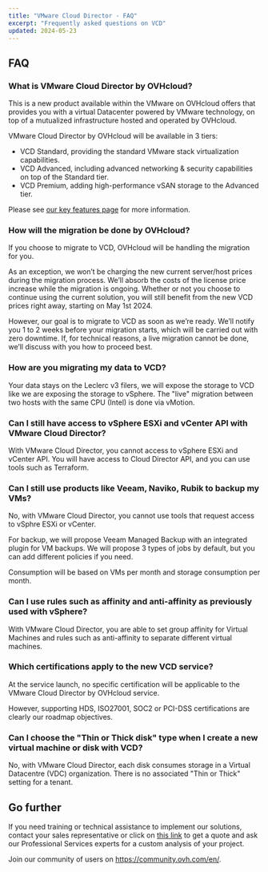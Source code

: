 ```yaml
---
title: "VMware Cloud Director - FAQ"
excerpt: "Frequently asked questions on VCD"
updated: 2024-05-23
---
```


## FAQ

<a name="VCDonOVH"></a>

### What is VMware Cloud Director by OVHcloud?

This is a new product available within the VMware on OVHcloud offers that provides you with a virtual Datacenter powered by VMware technology, on top of a mutualized infrastructure hosted and operated by OVHcloud.

VMware Cloud Director by OVHcloud will be available in 3 tiers:

- VCD Standard, providing the standard VMware stack virtualization capabilities.
- VCD Advanced, including advanced networking & security capabilities on top of the Standard tier.
- VCD Premium, adding high-performance vSAN storage to the Advanced tier.

Please see [our key features page](/pages/hosted_private_cloud/hosted_private_cloud_powered_by_vmware/vcd-get-concepts#key-features) for more information.

<a name="migrationVCD"></a>

### How will the migration be done by OVHcloud?

If you choose to migrate to VCD, OVHcloud will be handling the migration for you.

As an exception, we won’t be charging the new current server/host prices during the migration process. We’ll absorb the costs of the license price increase while the migration is ongoing. Whether or not you choose to continue using the current solution, you will still benefit from the new VCD prices right away, starting on May 1st 2024.

However, our goal is to migrate to VCD as soon as we’re ready. We’ll notify you 1 to 2 weeks before your migration starts, which will be carried out with zero downtime. If, for technical reasons, a live migration cannot be done, we’ll discuss with you how to proceed best.

<a name="migrationdata"></a>

### How are you migrating my data to VCD?

Your data stays on the Leclerc v3 filers, we will expose the storage to VCD like we are exposing the storage to vSphere. The "live" migration between two hosts with the same CPU (Intel) is done via vMotion.

<a name="accessAPI"></a>

### Can I still have access to vSphere ESXi and vCenter API with VMware Cloud Director?

With VMware Cloud Director, you cannot access to vSphere ESXi and vCenter API. You will have access to Cloud Director API, and you can use tools such as Terraform.

<a name="backupTools"></a>

### Can I still use products like Veeam, Naviko, Rubik to backup my VMs?

No, with VMware Cloud Director, you cannot use tools that request access to vSphre ESXi or vCenter.

For backup, we will propose Veeam Managed Backup with an integrated plugin for VM backups.
We will propose 3 types of jobs by default, but you can add different policies if you need.

Consumption will be based on VMs per month and storage consumption per month.

<a name="rulesvSphere"></a>

### Can I use rules such as affinity and anti-affinity as previously used with vSphere?

With VMware Cloud Director, you are able to set group affinity for Virtual Machines and rules such as anti-affinity to separate different virtual machines.

<a name="certifications"></a>

### Which certifications apply to the new VCD service?

At the service launch, no specific certification will be applicable to the VMware Cloud Director by OVHcloud service.

However, supporting HDS, ISO27001, SOC2 or PCI-DSS certifications are clearly our roadmap objectives.

### Can I choose the "Thin or Thick disk" type when I create a new virtual machine or disk with VCD?

No, with VMware Cloud Director, each disk consumes storage in a Virtual Datacentre (VDC) organization. There is no associated "Thin or Thick" setting for a tenant.

## Go further

If you need training or technical assistance to implement our solutions, contact your sales representative or click on [this link](/links/professional-services) to get a quote and ask our Professional Services experts for a custom analysis of your project.

Join our community of users on <https://community.ovh.com/en/>.
